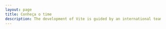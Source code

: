 ```yaml
---
layout: page
title: Conheça o time
description: The development of Vite is guided by an international team.
---
```


<script setup>
  import {
  VPTeamPage,
  VPTeamPageTitle,
  VPTeamMembers,
  VPTeamPageSection
} from 'vitepress/theme'
import { members } from './_data/team'
</script>

<VPTeamPage>
  <VPTeamPageTitle>
    <template #title>Conheça o time</template>
    <template #lead>
      O desenvolvimento do Vega Checkout é liderado por uma equipe remota, alguns dos quais escolheram ser apresentados abaixo.
    </template>
  </VPTeamPageTitle>
  <VPTeamMembers size="small" :members="members" />
</VPTeamPage>